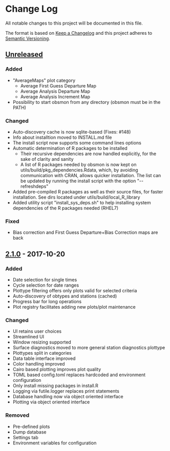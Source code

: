 # Change Log
All notable changes to this project will be documented in this file.

The format is based on [Keep a Changelog](http://keepachangelog.com/)
and this project adheres to [Semantic Versioning](http://semver.org/).

## [Unreleased]
### Added
- "AverageMaps" plot category
    - Average First Guess Departure Map
    - Average Analysis Departure Map
    - Average Analysis Increment Map
- Possibility to start obsmon from any directory (obsmon must be in the PATH)

### Changed
- Auto-discovery cache is now sqlite-based (Fixes: #148)
- Info about installtion moved to INSTALL.md file
- The install script now supports some command lines options
- Automatic determination of R packages to be installed
    - Their recursive dependencies are now handled explicitly, for the sake of
      clarity and sanity
    - A list of R packages needed by obsmon is now kept on
      utils/build/pkg_dependencies.Rdata, which, by avoiding communication with
      CRAN, allows quicker installation. The list can be updated by running the
      install script with the option "--refreshdeps"
- Added pre-compiled R packages as well as their source files, for faster
  installation. See dirs located under utils/build/local_R_library
- Added utility script "install_sys_deps.sh" to help installing system
  dependencies of the R packages needed (RHEL7)

### Fixed
- Bias correction and First Guess Departure+Bias Correction maps are back

## [2.1.0] - 2017-10-20
### Added
- Date selection for single times
- Cycle selection for date ranges
- Plottype filtering offers only plots valid for selected criteria
- Auto-discovery of obtypes and stations (cached)
- Progress bar for long operations
- Plot registry facilitates adding new plots/plot maintenance

### Changed
- UI retains user choices
- Streamlined UI
- Window resizing supported
- Surface diagnostics moved to more general station diagnostics plottype
- Plottypes split in categories
- Data table interface improved
- Color handling improved
- Cairo based plotting improves plot quality
- TOML based config.toml replaces hardcoded and environment configuration
- Only install missing packages in install.R
- Logging via futile.logger replaces print statements
- Database handling now via object oriented interface
- Plotting via object oriented interface

### Removed
- Pre-defined plots
- Dump database
- Settings tab
- Environment variables for configuration

[Unreleased]: https://git.smhi.se/paulo/obsmon/compare/obsmon-2.1.0...obsmon-2.2.x
[2.1.0]: https://git.smhi.se/a002160/obsmon/compare/obsmon-2.0.0...obsmon-2.1.0
